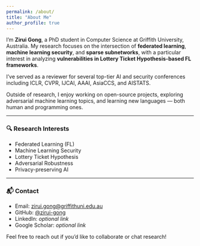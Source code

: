 ```yaml
---
permalink: /about/
title: "About Me"
author_profile: true
---
```


I’m **Zirui Gong**, a PhD student in Computer Science at Griffith University, Australia. My research focuses on the intersection of **federated learning**, **machine learning security**, and **sparse subnetworks**, with a particular interest in analyzing **vulnerabilities in Lottery Ticket Hypothesis-based FL frameworks**.

I’ve served as a reviewer for several top-tier AI and security conferences including ICLR, CVPR, IJCAI, AAAI, AsiaCCS, and AISTATS.

Outside of research, I enjoy working on open-source projects, exploring adversarial machine learning topics, and learning new languages — both human and programming ones.

---

### 🔍 Research Interests
- Federated Learning (FL)
- Machine Learning Security
- Lottery Ticket Hypothesis
- Adversarial Robustness
- Privacy-preserving AI

---

### 📬 Contact

- Email: zirui.gong@griffithuni.edu.au  
- GitHub: [@zirui-gong](https://github.com/zirui-gong)  
- LinkedIn: *optional link*  
- Google Scholar: *optional link*  

Feel free to reach out if you’d like to collaborate or chat research!
